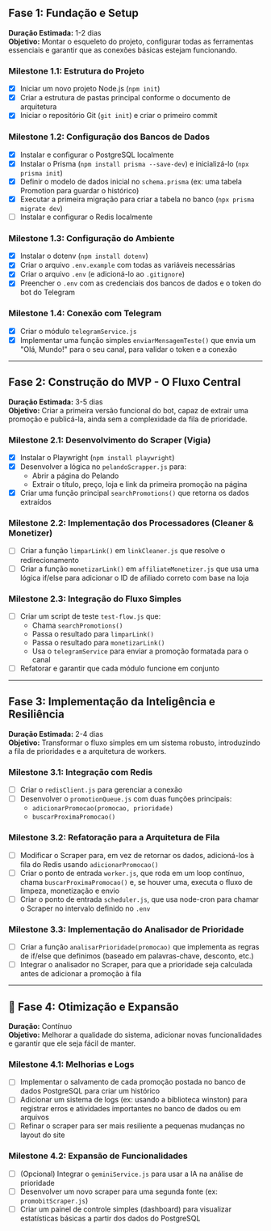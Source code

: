 ## Fase 1: Fundação e Setup

**Duração Estimada:** 1-2 dias  
**Objetivo:** Montar o esqueleto do projeto, configurar todas as ferramentas essenciais e garantir que as conexões básicas estejam funcionando.

### Milestone 1.1: Estrutura do Projeto

- [x] Iniciar um novo projeto Node.js (`npm init`)
- [x] Criar a estrutura de pastas principal conforme o documento de arquitetura
- [x] Iniciar o repositório Git (`git init`) e criar o primeiro commit

### Milestone 1.2: Configuração dos Bancos de Dados

- [x] Instalar e configurar o PostgreSQL localmente
- [x] Instalar o Prisma (`npm install prisma --save-dev`) e inicializá-lo (`npx prisma init`)
- [x] Definir o modelo de dados inicial no `schema.prisma` (ex: uma tabela Promotion para guardar o histórico)
- [x] Executar a primeira migração para criar a tabela no banco (`npx prisma migrate dev`)
- [ ] Instalar e configurar o Redis localmente

### Milestone 1.3: Configuração do Ambiente

- [x] Instalar o dotenv (`npm install dotenv`)
- [x] Criar o arquivo `.env.example` com todas as variáveis necessárias
- [x] Criar o arquivo `.env` (e adicioná-lo ao `.gitignore`)
- [x] Preencher o `.env` com as credenciais dos bancos de dados e o token do bot do Telegram

### Milestone 1.4: Conexão com Telegram

- [x] Criar o módulo `telegramService.js`
- [x] Implementar uma função simples `enviarMensagemTeste()` que envia um "Olá, Mundo!" para o seu canal, para validar o token e a conexão

---

## Fase 2: Construção do MVP - O Fluxo Central

**Duração Estimada:** 3-5 dias  
**Objetivo:** Criar a primeira versão funcional do bot, capaz de extrair uma promoção e publicá-la, ainda sem a complexidade da fila de prioridade.

### Milestone 2.1: Desenvolvimento do Scraper (Vigia)

- [x] Instalar o Playwright (`npm install playwright`)
- [x] Desenvolver a lógica no `pelandoScrapper.js` para:
  - Abrir a página do Pelando
  - Extrair o título, preço, loja e link da primeira promoção na página
- [x] Criar uma função principal `searchPromotions()` que retorna os dados extraídos

### Milestone 2.2: Implementação dos Processadores (Cleaner & Monetizer)

- [ ] Criar a função `limparLink()` em `linkCleaner.js` que resolve o redirecionamento
- [ ] Criar a função `monetizarLink()` em `affiliateMonetizer.js` que usa uma lógica if/else para adicionar o ID de afiliado correto com base na loja

### Milestone 2.3: Integração do Fluxo Simples

- [ ] Criar um script de teste `test-flow.js` que:
  - Chama `searchPromotions()`
  - Passa o resultado para `limparLink()`
  - Passa o resultado para `monetizarLink()`
  - Usa o `telegramService` para enviar a promoção formatada para o canal
- [ ] Refatorar e garantir que cada módulo funcione em conjunto

---

## Fase 3: Implementação da Inteligência e Resiliência

**Duração Estimada:** 2-4 dias  
**Objetivo:** Transformar o fluxo simples em um sistema robusto, introduzindo a fila de prioridades e a arquitetura de workers.

### Milestone 3.1: Integração com Redis

- [ ] Criar o `redisClient.js` para gerenciar a conexão
- [ ] Desenvolver o `promotionQueue.js` com duas funções principais:
  - `adicionarPromocao(promocao, prioridade)`
  - `buscarProximaPromocao()`

### Milestone 3.2: Refatoração para a Arquitetura de Fila

- [ ] Modificar o Scraper para, em vez de retornar os dados, adicioná-los à fila do Redis usando `adicionarPromocao()`
- [ ] Criar o ponto de entrada `worker.js`, que roda em um loop contínuo, chama `buscarProximaPromocao()` e, se houver uma, executa o fluxo de limpeza, monetização e envio
- [ ] Criar o ponto de entrada `scheduler.js`, que usa node-cron para chamar o Scraper no intervalo definido no `.env`

### Milestone 3.3: Implementação do Analisador de Prioridade

- [ ] Criar a função `analisarPrioridade(promocao)` que implementa as regras de if/else que definimos (baseado em palavras-chave, desconto, etc.)
- [ ] Integrar o analisador no Scraper, para que a prioridade seja calculada antes de adicionar a promoção à fila

---

## 🚀 Fase 4: Otimização e Expansão

**Duração:** Contínuo  
**Objetivo:** Melhorar a qualidade do sistema, adicionar novas funcionalidades e garantir que ele seja fácil de manter.

### Milestone 4.1: Melhorias e Logs

- [ ] Implementar o salvamento de cada promoção postada no banco de dados PostgreSQL para criar um histórico
- [ ] Adicionar um sistema de logs (ex: usando a biblioteca winston) para registrar erros e atividades importantes no banco de dados ou em arquivos
- [ ] Refinar o scraper para ser mais resiliente a pequenas mudanças no layout do site

### Milestone 4.2: Expansão de Funcionalidades

- [ ] (Opcional) Integrar o `geminiService.js` para usar a IA na análise de prioridade
- [ ] Desenvolver um novo scraper para uma segunda fonte (ex: `promobitScraper.js`)
- [ ] Criar um painel de controle simples (dashboard) para visualizar estatísticas básicas a partir dos dados do PostgreSQL
